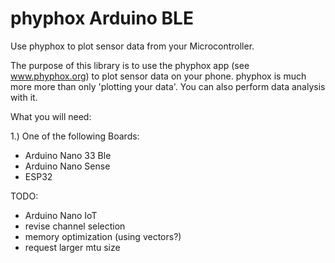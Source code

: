 # phyphox Arduino BLE
Use phyphox to plot sensor data from your Microcontroller. 

The purpose of this library is to use the phyphox app (see www.phyphox.org) to plot sensor data on your phone. phyphox is much more more than only 'plotting your data'. You can also perform data analysis with it. 


What you will need:

1.) One of the following Boards:

- Arduino Nano 33 Ble
- Arduino Nano Sense
- ESP32

TODO:

- Arduino Nano IoT
- revise channel selection
- memory optimization (using vectors?)
- request larger mtu size
